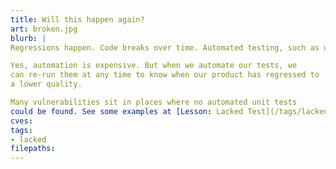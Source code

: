 ```yaml
---
title: Will this happen again?
art: broken.jpg
blurb: |
Regressions happen. Code breaks over time. Automated testing, such as unit testing, can pay enormous dividends in preventing future regressions down the road.

Yes, automation is expensive. But when we automate our tests, we
can re-run them at any time to know when our product has regressed to
a lower quality.

Many vulnerabilities sit in places where no automated unit tests
could be found. See some examples at [Lesson: Lacked Test](/tags/lacked).
cves:
tags:
- lacked
filepaths:
---
```


